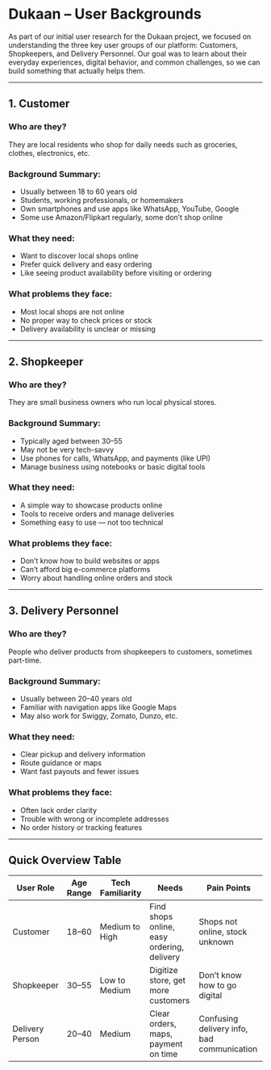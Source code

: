 # Dukaan – User Backgrounds

As part of our initial user research for the Dukaan project, we focused on understanding the three key user groups of our platform: Customers, Shopkeepers, and Delivery Personnel. Our goal was to learn about their everyday experiences, digital behavior, and common challenges, so we can build something that actually helps them.

---

## 1. Customer

### Who are they?
They are local residents who shop for daily needs such as groceries, clothes, electronics, etc.

### Background Summary:
- Usually between 18 to 60 years old  
- Students, working professionals, or homemakers  
- Own smartphones and use apps like WhatsApp, YouTube, Google  
- Some use Amazon/Flipkart regularly, some don’t shop online

### What they need:
- Want to discover local shops online
- Prefer quick delivery and easy ordering
- Like seeing product availability before visiting or ordering

### What problems they face:
- Most local shops are not online
- No proper way to check prices or stock
- Delivery availability is unclear or missing

---

## 2. Shopkeeper

### Who are they?
They are small business owners who run local physical stores.

### Background Summary:
- Typically aged between 30–55  
- May not be very tech-savvy  
- Use phones for calls, WhatsApp, and payments (like UPI)  
- Manage business using notebooks or basic digital tools

### What they need:
- A simple way to showcase products online  
- Tools to receive orders and manage deliveries  
- Something easy to use — not too technical

### What problems they face:
- Don’t know how to build websites or apps  
- Can’t afford big e-commerce platforms  
- Worry about handling online orders and stock

---

## 3. Delivery Personnel

### Who are they?
People who deliver products from shopkeepers to customers, sometimes part-time.

### Background Summary:
- Usually between 20–40 years old  
- Familiar with navigation apps like Google Maps  
- May also work for Swiggy, Zomato, Dunzo, etc.

### What they need:
- Clear pickup and delivery information  
- Route guidance or maps  
- Want fast payouts and fewer issues

### What problems they face:
- Often lack order clarity  
- Trouble with wrong or incomplete addresses  
- No order history or tracking features

---

## Quick Overview Table

| User Role         | Age Range | Tech Familiarity | Needs                                       | Pain Points                                 |
|------------------|-----------|------------------|---------------------------------------------|---------------------------------------------|
| Customer         | 18–60     | Medium to High   | Find shops online, easy ordering, delivery  | Shops not online, stock unknown             |
| Shopkeeper       | 30–55     | Low to Medium    | Digitize store, get more customers          | Don’t know how to go digital                |
| Delivery Person  | 20–40     | Medium           | Clear orders, maps, payment on time         | Confusing delivery info, bad communication  |

